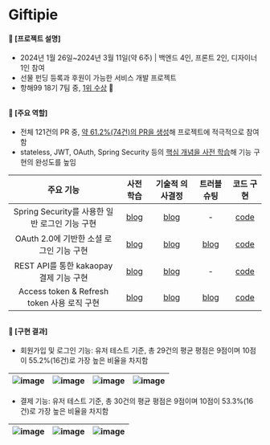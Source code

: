 ####  
# Giftipie
#### 📌 [프로젝트 설명]  
- 2024년 1월 26일~2024년 3월 11일(약 6주) | 백엔드 4인, 프론트 2인, 디자이너 1인 참여
- 선물 펀딩 등록과 후원이 가능한 서비스 개발 프로젝트
- 항해99 18기 7팀 중, [1위 수상](https://github.com/jisulee-shsf/save-postgresql/assets/109773795/2873f619-67c1-494f-9a20-6d2117717cbd) 🏅
##
#### 📌 [주요 역할]
- 전체 121건의 PR 중, [약 61.2%(74건)의 PR을 생성](https://github.com/Gift-For-You-Project/gift-for-you-BE/pulls?page=1&q=is%3Apr+is%3Aclosed+author%3Ajisulee-shsf)해 프로젝트에 적극적으로 참여함
- stateless, JWT, OAuth, Spring Security 등의 [핵심 개념을 사전 학습](https://jisulee-shsf.tistory.com/category/%F0%9F%93%8C%20Project%20%7C%20Giftipie/Web%20%26%20Spring)해 기능 구현의 완성도를 높임

|주요 기능|사전 학습|기술적 의사결정|트러블 슈팅|코드 구현|
|:---:|:---:|:---:|:---:|:---:|
|Spring Security를 사용한 일반 로그인 기능 구현　|[blog](https://jisulee-shsf.tistory.com/438)|[blog](https://jisulee-shsf.tistory.com/432)|-|[code](./src/main/java/com/giftforyoube/global/jwt/filter/JwtAuthenticationFilter.java)|
|OAuth 2.0에 기반한 소셜 로그인 기능 구현　|[blog](https://jisulee-shsf.tistory.com/437)|[blog](https://jisulee-shsf.tistory.com/432)|[blog](https://jisulee-shsf.tistory.com/464)|[code](./src/main/java/com/giftforyoube/user/service)|
|REST API를 통한 kakaopay 결제 기능 구현　|[blog](https://jisulee-shsf.tistory.com/434)|[blog](https://jisulee-shsf.tistory.com/433)|-|[code](./src/main/java/com/giftforyoube/donation/service/DonationService.java)|
|Access token & Refresh token 사용 로직 구현　|[blog](https://jisulee-shsf.tistory.com/431)|[blog](https://jisulee-shsf.tistory.com/415)|[blog](https://jisulee-shsf.tistory.com/457)|[code](./src/main/java/com/giftforyoube/global/jwt/filter/JwtAuthorizationFilter.java)|
##
#### 📌 [구현 결과]
- 회원가입 및 로그인 기능: 유저 테스트 기준, 총 29건의 평균 평점은 9점이며 10점이 55.2%(16건)로 가장 높은 비율을 차지함
  
|![image](https://github.com/jisulee-shsf/save-postgresql/assets/109773795/fd7579d2-278d-41dd-8ecb-f012a170627f)|![image](https://github.com/jisulee-shsf/save-postgresql/assets/109773795/d61b76ca-1655-4239-b2ac-3760a688a000)|![image](https://github.com/jisulee-shsf/save-postgresql/assets/109773795/9b35f028-3b77-477f-9130-e7f6c7bfdbb8)|![image](https://github.com/jisulee-shsf/save-postgresql/assets/109773795/aad0e02e-745a-4c8b-bba7-4e86bde78a06)|
|:---:|:---:|:---:|:---:|

- 결제 기능: 유저 테스트 기준, 총 30건의 평균 평점은 9점이며 10점이 53.3%(16건)로 가장 높은 비율을 차지함
  
|![image](https://github.com/jisulee-shsf/save-postgresql/assets/109773795/318dd62a-a6b3-47cd-9096-fe976a0251dd)|![image](https://github.com/jisulee-shsf/save-postgresql/assets/109773795/be9832c8-ea19-4f0d-ad0d-f4a778421450)|![image](https://github.com/jisulee-shsf/save-postgresql/assets/109773795/0c48a130-a16b-45cb-a12e-38fd991b58de)|
|:---:|:---:|:---:|

####
